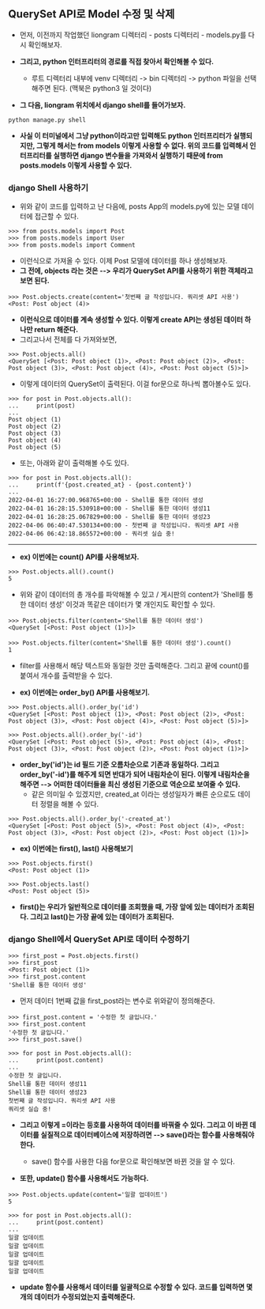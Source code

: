 ## QuerySet API로 Model 수정 및 삭제
- 먼저, 이전까지 작업했던 liongram 디렉터리 - posts 디렉터리 - models.py를 다시 확인해보자.

- **그리고, python 인터프리터의 경로를 직접 찾아서 확인해볼 수 있다.**
  - 루트 디렉터리 내부에 venv 디렉터리 -> bin 디렉터리 -> python 파일을 선택해주면 된다. (맥북은 python3 일 것이다)

- **그 다음, liongram 위치에서 django shell를 들어가보자.**

```terminal
python manage.py shell
```

- **사실 이 터미널에서 그냥 python이라고만 입력해도 python 인터프리터가 실행되지만, 그렇게 해서는 from models 이렇게 사용할 수 없다. 위의 코드를 입력해서 인터프리터를 실행하면 django 변수들을 가져와서 실행하기 때문에 from posts.models 이렇게 사용할 수 있다.**


### django Shell 사용하기
- 위와 같이 코드를 입력하고 난 다음에, posts App의 models.py에 있는 모델 데이터에 접근할 수 있다.

```terminal
>>> from posts.models import Post
>>> from posts.models import User
>>> from posts.models import Comment
```

- 이런식으로 가져올 수 있다. 이제 Post 모델에 데이터를 하나 생성해보자.
- **그 전에, objects 라는 것은 --> 우리가 QuerySet API를 사용하기 위한 객체라고 보면 된다.**

```terminal
>>> Post.objects.create(content='첫번째 글 작성입니다. 쿼리셋 API 사용')
<Post: Post object (4)>
```

- **이런식으로 데이터를 계속 생성할 수 있다. 이렇게 create API는 생성된 데이터 하나만 return 해준다.**
- 그리고나서 전체를 다 가져와보면,

```terminal
>>> Post.objects.all()
<QuerySet [<Post: Post object (1)>, <Post: Post object (2)>, <Post: Post object (3)>, <Post: Post object (4)>, <Post: Post object (5)>]>
```

- 이렇게 데이터의 QuerySet이 출력된다. 이걸 for문으로 하나씩 뽑아볼수도 있다.

```terminal
>>> for post in Post.objects.all():
...     print(post)
... 
Post object (1)
Post object (2)
Post object (3)
Post object (4)
Post object (5)
```

- 또는, 아래와 같이 출력해볼 수도 있다.

```terminal
>>> for post in Post.objects.all():
...     print(f'{post.created_at} - {post.content}')
... 
2022-04-01 16:27:00.968765+00:00 - Shell를 통한 데이터 생성
2022-04-01 16:28:15.530918+00:00 - Shell를 통한 데이터 생성11
2022-04-01 16:28:25.067829+00:00 - Shell를 통한 데이터 생성23
2022-04-06 06:40:47.530134+00:00 - 첫번째 글 작성입니다. 쿼리셋 API 사용
2022-04-06 06:42:18.865572+00:00 - 쿼리셋 실습 중!
```

* * *
- **ex) 이번에는 count() API를 사용해보자.**

```terminal
>>> Post.objects.all().count()
5
```

- 위와 같이 데이터의 총 개수를 파악해볼 수 있고 / 게시판의 content가 'Shell를 통한 데이터 생성' 이것과 똑같은 데이터가 몇 개인지도 확인할 수 있다.

```terminal
>>> Post.objects.filter(content='Shell를 통한 데이터 생성')
<QuerySet [<Post: Post object (1)>]>

>>> Post.objects.filter(content='Shell를 통한 데이터 생성').count()
1
```

- filter를 사용해서 해당 텍스트와 동일한 것만 출력해준다. 그리고 끝에 count()를 붙여서 개수를 출력받을 수 있다.


- **ex) 이번에는 order_by() API를 사용해보기.**

```terminal
>>> Post.objects.all().order_by('id')
<QuerySet [<Post: Post object (1)>, <Post: Post object (2)>, <Post: Post object (3)>, <Post: Post object (4)>, <Post: Post object (5)>]>

>>> Post.objects.all().order_by('-id')
<QuerySet [<Post: Post object (5)>, <Post: Post object (4)>, <Post: Post object (3)>, <Post: Post object (2)>, <Post: Post object (1)>]>
```

- **order_by('id')는 id 필드 기준 오름차순으로 기존과 동일하다. 그리고 order_by('-id')를 해주게 되면 반대가 되어 내림차순이 된다. 이렇게 내림차순을 해주면 --> 어떠한 데이터들을 최신 생성된 기준으로 역순으로 보여줄 수 있다.**
  - 같은 의미일 수 있겠지만, created_at 이라는 생성일자가 빠른 순으로도 데이터 정렬을 해볼 수 있다.

```terminal
>>> Post.objects.all().order_by('-created_at')
<QuerySet [<Post: Post object (5)>, <Post: Post object (4)>, <Post: Post object (3)>, <Post: Post object (2)>, <Post: Post object (1)>]>
```


- **ex) 이번에는 first(), last() 사용해보기**

```terminal
>>> Post.objects.first()
<Post: Post object (1)>

>>> Post.objects.last()
<Post: Post object (5)>
```

- **first()는 우리가 일반적으로 데이터를 조회했을 때, 가장 앞에 있는 데이터가 조회된다. 그리고 last()는 가장 끝에 있는 데이터가 조회된다.**



### django Shell에서 QuerySet API로 데이터 수정하기

```terminal
>>> first_post = Post.objects.first()
>>> first_post
<Post: Post object (1)>
>>> first_post.content
'Shell를 통한 데이터 생성'
```

- 먼저 데이터 1번째 값을 first_post라는 변수로 위와같이 정의해준다.

```terminal
>>> first_post.content = '수정한 첫 글입니다.'
>>> first_post.content
'수정한 첫 글입니다.'
>>> first_post.save()

>>> for post in Post.objects.all():
...     print(post.content)
... 
수정한 첫 글입니다.
Shell를 통한 데이터 생성11
Shell를 통한 데이터 생성23
첫번째 글 작성입니다. 쿼리셋 API 사용
쿼리셋 실습 중!
```


- **그리고 이렇게 =이라는 등호를 사용하여 데이터를 바꿔줄 수 있다. 그리고 이 바뀐 데이터를 실질적으로 데이터베이스에 저장하려면 --> save()라는 함수를 사용해줘야 한다.**
  - save() 함수를 사용한 다음 for문으로 확인해보면 바뀐 것을 알 수 있다.

- **또한, update() 함수를 사용해서도 가능하다.**

```terminal
>>> Post.objects.update(content='일괄 업데이트')
5

>>> for post in Post.objects.all():
...     print(post.content)
... 
일괄 업데이트
일괄 업데이트
일괄 업데이트
일괄 업데이트
일괄 업데이트
```


- **update 함수를 사용해서 데이터를 일괄적으로 수정할 수 있다. 코드를 입력하면 몇 개의 데이터가 수정되었는지 출력해준다.**

